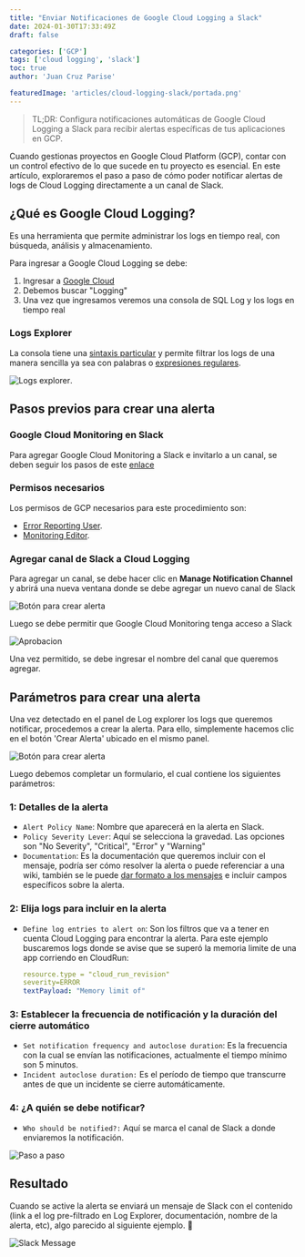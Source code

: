 ```yaml
---
title: "Enviar Notificaciones de Google Cloud Logging a Slack"
date: 2024-01-30T17:33:49Z
draft: false

categories: ['GCP']
tags: ['cloud logging', 'slack']
toc: true
author: 'Juan Cruz Parise'

featuredImage: 'articles/cloud-logging-slack/portada.png'
---
```


> TL;DR: Configura notificaciones automáticas de Google Cloud Logging a Slack para recibir alertas específicas de tus aplicaciones en GCP.

<!--more-->

Cuando gestionas proyectos en Google Cloud Platform (GCP), contar con un control efectivo de lo que sucede en tu proyecto es esencial. En este artículo, exploraremos el paso a paso de cómo poder notificar alertas de logs de Cloud Logging directamente a un canal de Slack.

## ¿Qué es Google Cloud Logging?

Es una herramienta que permite administrar los logs en tiempo real, con búsqueda, análisis y almacenamiento.

Para ingresar a Google Cloud Logging se debe:

1. Ingresar a [Google Cloud](https://console.cloud.google.com/)
2. Debemos buscar "Logging"
3. Una vez que ingresamos veremos una consola de SQL Log y los logs en tiempo real

### Logs Explorer

La consola tiene una [sintaxis particular](https://cloud.google.com/logging/docs/view/building-queries?hl=es-419) y permite filtrar los logs de una manera sencilla ya sea con palabras o [expresiones regulares](https://cloud.google.com/blog/products/management-tools/cloud-logging-gets-regular-expression-support).

![Logs explorer](/articles/cloud-logging-slack/log-explorer.png).

## Pasos previos para crear una alerta

### Google Cloud Monitoring en Slack

Para agregar Google Cloud Monitoring a Slack e invitarlo a un canal, se deben seguir los pasos de este [enlace](https://cloud.google.com/monitoring/support/notification-options#slack)

### Permisos necesarios

Los permisos de GCP necesarios para este procedimiento son:

- [Error Reporting User](https://cloud.google.com/iam/docs/understanding-roles#errorreporting.admin).
- [Monitoring Editor](https://cloud.google.com/iam/docs/understanding-roles#monitoring.editor).

### Agregar canal de Slack a Cloud Logging

Para agregar un canal, se debe hacer clic en **Manage Notification Channel** y abrirá una nueva ventana donde se debe agregar un nuevo canal de Slack

![Botón para crear alerta](/articles/cloud-logging-slack/notification-channel.png)

Luego se debe permitir que Google Cloud Monitoring tenga acceso a Slack

![Aprobacion](/articles/cloud-logging-slack/aprobacion.png)

Una vez permitido, se debe ingresar el nombre del canal que queremos agregar.

## Parámetros para crear una alerta

Una vez detectado en el panel de Log explorer los logs que queremos notificar, procedemos a crear la alerta. Para ello, simplemente hacemos clic en el botón 'Crear Alerta' ubicado en el mismo panel.

![Botón para crear alerta](/articles/cloud-logging-slack/button-create-alert.png)

Luego debemos completar un formulario, el cual contiene los siguientes parámetros:

### 1: Detalles de la alerta

- `Alert Policy Name`: Nombre que aparecerá en la alerta en Slack.
- `Policy Severity Lever`: Aquí se selecciona la gravedad. Las opciones son "No Severity", "Critical", "Error" y "Warning"
- `Documentation`: Es la documentación que queremos incluir con el mensaje, podría ser cómo resolver la alerta o puede referenciar a una wiki, también se le puede [dar formato a los mensajes](https://cloud.google.com/monitoring/alerts/doc-variables?_ga=2.148459511.-194555348.1625487700) e incluir campos específicos sobre la alerta.

### 2: Elija logs para incluir en la alerta

- `Define log entries to alert on`: Son los filtros que va a tener en cuenta Cloud Logging para encontrar la alerta. Para este ejemplo buscaremos logs donde se avise que se superó la memoria limite de una app corriendo en CloudRun:
  
  ```yaml
  resource.type = "cloud_run_revision"
  severity=ERROR
  textPayload: "Memory limit of"
  ```

### 3: Establecer la frecuencia de notificación y la duración del cierre automático

- `Set notification frequency and autoclose duration`: Es la frecuencia con la cual se envían las notificaciones, actualmente el tiempo mínimo son 5 minutos.
- `Incident autoclose duration:` Es el período de tiempo que transcurre antes de que un incidente se cierre automáticamente.

### 4: ¿A quién se debe notificar?

- `Who should be notified?:` Aquí se marca el canal de Slack a donde enviaremos la notificación.

![Paso a paso](/articles/cloud-logging-slack/parametros.png)

## Resultado

Cuando se active la alerta se enviará un mensaje de Slack con el contenido (link a el log pre-filtrado en Log Explorer, documentación, nombre de la alerta, etc), algo parecido al siguiente ejemplo. 🚀

![Slack Message](/articles/cloud-logging-slack/resultado.png)
